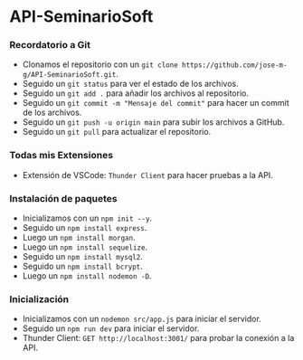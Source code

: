 # API-SeminarioSoft
### Recordatorio a Git
- Clonamos el repositorio con un `git clone https://github.com/jose-m-g/API-SeminarioSoft.git`.
- Seguido un `git status` para ver el estado de los archivos.
- Seguido un `git add .` para añadir los archivos al repositorio.
- Seguido un `git commit -m "Mensaje del commit"` para hacer un commit de los archivos.
- Seguido un `git push -u origin main` para subir los archivos a GitHub.
- Seguido un `git pull` para actualizar el repositorio.

### Todas mis Extensiones
- Extensión de VSCode: `Thunder Client` para hacer pruebas a la API.

### Instalación de paquetes
- Inicializamos con un  `npm init --y`.
- Seguido un `npm install express`.
- Luego un `npm install morgan`.
- Luego un `npm install sequelize`.
- Seguido un `npm install mysql2`.
- Seguido un `npm install bcrypt`.
- Luego un `npm install nodemon -D`.

### Inicialización
- Inicializamos con un `nodemon src/app.js` para iniciar el servidor.
- Seguido un `npm run dev` para iniciar el servidor.
- Thunder Client: `GET http://localhost:3001/` para probar la conexión a la API.




